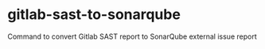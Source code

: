 # gitlab-sast-to-sonarqube
Command to convert Gitlab SAST report to SonarQube external issue report
